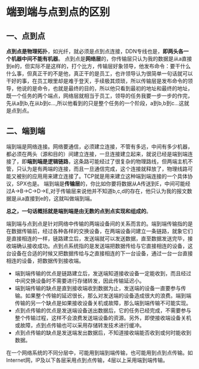 # 端到端与点到点的区别

## 一、点到点

**点到点是物理拓扑**，如光纤，就必须是点到点连接，DDN专线也是，**即两头各一个机器中间不能有机器**。 
点到点是**网络层**的，你传输层只认为我的数据是从a直接到e的，但实际不是这样的，打个比方，传输层好象领导，他发布命令：要干什么什么事，但真正干的不是他，真正干的是员工，也许领导认为很简单一句话就可以干好的事，在员工眼里却是难于登天，手续极其烦琐，所以传输层是发布命令的领导，他说的是命令，也就是最终的目的，所以他只看到最初的地址和最终的地址，既一个任务的两个端点，网络层就相当于员工，领导的任务我要一步一步的作完，先从a到b,在从b到c...,所以他看到的只是整个任务的一个阶段，a到b,b到c...这就是点到点。 

## 二、端到端

端到端是网络连接。网络要通信，必须建立连接，不管有多远，中间有多少机器，都必须在两头（源和目的）间建立连接，一旦连接建立起来，就说已经是端到端连接了，即**端到端是逻辑链路**，这条路可能经过了很复杂的物理路线，但两端主机不管，只认为是有两端的连接，而且一旦通信完成，这个连接就释放了，物理线路可能又被别的应用用来建立连接了。TCP就是用来建立这种端到端连接的一个具体协议，SPX也是。 
端到端是**传输层**的，你比如你要将数据从A传送到E，中间可能经过A->B->C->D->E,对于传输层来说他并不知道b,c,d的存在，他只认为我的报文数据是从a直接到e的，这就叫做端到端。 

**总之，一句话概括就是端到端是由无数的点到点实现和组成的**。

端到端与点到点是针对网络中传输的两端设备间的关系而言的。端到端传输指的是在数据传输前，经过各种各样的交换设备，在两端设备问建立一条链路，就象它们是直接相连的一样，链路建立后，发送端就可以发送数据，直至数据发送完毕，接收端确认接收成功。点到点系统指的是发送端把数据传给与它直接相连的设备，这台设备在合适的时候又把数据传给与之直接相连的下一台设备，通过一台一台直接相连的设备，把数据传到接收端。 
- 端到端传输的优点是链路建立后，发送端知道接收设备一定能收到，而且经过中间交换设备时不需要进行存储转发，因此传输延迟小。
- 端到端传输的缺点是直到接收端收到数据为止，发送端的设备一直要参与传输。如果整个传输的延迟很长，那么对发送端的设备造成很大的浪费。端到端传输的另一个缺点是如果接收设备关机或故障，那么端到端传输不可能实现。 
- 点到点传输的优点是发送端设备送出数据后，它的任务已经完成，不需要参与整个传输过程，这样不会浪费发送端设备的资源。另外，即使接收端设备关机或故障，点到点传输也可以采用存储转发技术进行缓冲。
- 点到点传输的缺点是发送端发出数据后，不知道接收端能否收到或何时能收到数据。 

在一个网络系统的不同分层中，可能用到端到端传输，也可能用到点到点传输。如Internet网，IP及以下各层采用点到点传输，4层以上采用端到端传输。